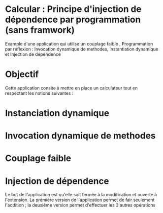 # Calcular : Principe d'injection de dépendence par programmation (sans framwork)
Example d'une application qui utilise un couplage faible , Programmation par reflexion : Invocation dynamique de methodes, Instantiation dynamique et Injection de dépendence
# Objectif
Cette application consite à mettre en place un calculateur tout en respectant les notions suivantes :
# Instanciation dynamique 
# Invocation dynamique de methodes
# Couplage faible 
# Injection de dépendence 
Le but de l'application est qu'elle soit fermée à la modification et ouverte à l'extension. La prémière version de l'application permet de fair seulement l'addition ; 
la deuxième version permet d'effectuer les  3 autres opérations 
